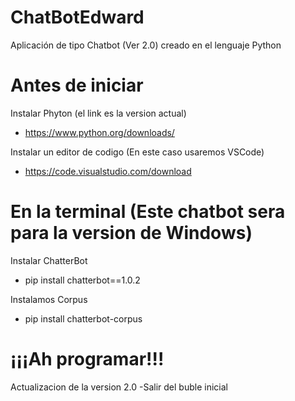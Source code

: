 # ChatBotEdward
Aplicación de tipo Chatbot (Ver 2.0) creado en el lenguaje Python

# Antes de iniciar
Instalar Phyton (el link es la version actual)
  - https://www.python.org/downloads/
  
Instalar un editor de codigo (En este caso usaremos VSCode)
  - https://code.visualstudio.com/download
  
# En la terminal (Este chatbot sera para la version de Windows)
Instalar ChatterBot
  - pip install chatterbot==1.0.2
  
Instalamos Corpus
  - pip install chatterbot-corpus
  
# ¡¡¡Ah programar!!!

Actualizacion de la version 2.0
-Salir del buble inicial
